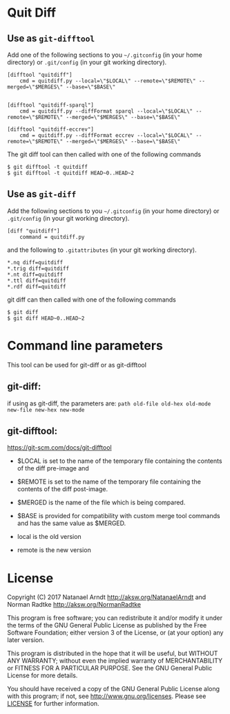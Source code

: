 # Quit Diff

## Use as `git-difftool`

Add one of the following sections to you `~/.gitconfig` (in your home directory) or `.git/config` (in your git working directory).

    [difftool "quitdiff"]
        cmd = quitdiff.py --local=\"$LOCAL\" --remote=\"$REMOTE\" --merged=\"$MERGES\" --base=\"$BASE\"


    [difftool "quitdiff-sparql"]
        cmd = quitdiff.py --diffFormat sparql --local=\"$LOCAL\" --remote=\"$REMOTE\" --merged=\"$MERGES\" --base=\"$BASE\"

    [difftool "quitdiff-eccrev"]
        cmd = quitdiff.py --diffFormat eccrev --local=\"$LOCAL\" --remote=\"$REMOTE\" --merged=\"$MERGES\" --base=\"$BASE\"

The git diff tool can then called with one of the following commands

    $ git difftool -t quitdiff
    $ git difftool -t quitdiff HEAD~0..HEAD~2

## Use as `git-diff`

Add the following sections to you `~/.gitconfig` (in your home directory) or `.git/config` (in your git working directory).

    [diff "quitdiff"]
        command = quitdiff.py

and the following to `.gitattributes`  (in your git working directory).

    *.nq diff=quitdiff
    *.trig diff=quitdiff
    *.nt diff=quitdiff
    *.ttl diff=quitdiff
    *.rdf diff=quitdiff

git diff can then called with one of the following commands

    $ git diff
    $ git diff HEAD~0..HEAD~2


# Command line parameters
This tool can be used for git-diff or as git-difftool

## git-diff:
  if using as git-diff, the parameters are: `path old-file old-hex old-mode new-file new-hex new-mode`

## git-difftool:
https://git-scm.com/docs/git-difftool
* $LOCAL is set to the name of the temporary file containing the contents of the diff pre-image and
* $REMOTE is set to the name of the temporary file containing the contents of the diff post-image.
* $MERGED is the name of the file which is being compared.
* $BASE is provided for compatibility with custom merge tool commands and has the same value as $MERGED.

* local is the old version
* remote is the new version

# License

Copyright (C) 2017 Natanael Arndt <http://aksw.org/NatanaelArndt> and Norman Radtke <http://aksw.org/NormanRadtke>

This program is free software; you can redistribute it and/or modify it under the terms of the GNU General Public License as published by the Free Software Foundation; either version 3 of the License, or (at your option) any later version.

This program is distributed in the hope that it will be useful, but WITHOUT ANY WARRANTY; without even the implied warranty of MERCHANTABILITY or FITNESS FOR A PARTICULAR PURPOSE. See the GNU General Public License for more details.

You should have received a copy of the GNU General Public License along with this program; if not, see <http://www.gnu.org/licenses>.
Please see [LICENSE](LICENSE.txt) for further information.
